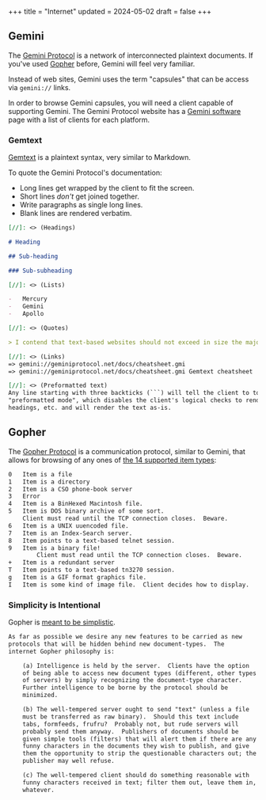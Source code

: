 +++
title = "Internet"
updated = 2024-05-02
draft = false
+++

## Gemini

The [Gemini Protocol](https://geminiprotocol.net/) is a network of
interconnected plaintext documents. If you've used
[Gopher](https://en.wikipedia.org/wiki/Gopher_(protocol)) before, Gemini will
feel very familiar.

Instead of web sites, Gemini uses the term "capsules" that can be access via
`gemini://` links.

In order to browse Gemini capsules, you will need a client capable of supporting
Gemini. The Gemini Protocol website has a [Gemini
software](https://geminiprotocol.net/software/) page with a list of clients for
each platform.


### Gemtext

[Gemtext](https://geminiprotocol.net/docs/cheatsheet.gmi) is a plaintext syntax,
very similar to Markdown.

To quote the Gemini Protocol's documentation:

-   Long lines get wrapped by the client to fit the screen.
-   Short lines _don't_ get joined together.
-   Write paragraphs as single long lines.
-   Blank lines are rendered verbatim.

```md
[//]: <> (Headings)

# Heading

## Sub-heading

### Sub-subheading

[//]: <> (Lists)

-   Mercury
-   Gemini
-   Apollo

[//]: <> (Quotes)

> I contend that text-based websites should not exceed in size the major works of Russian literature.

[//]: <> (Links)
=> gemini://geminiprotocol.net/docs/cheatsheet.gmi
=> gemini://geminiprotocol.net/docs/cheatsheet.gmi Gemtext cheatsheet

[//]: <> (Preformatted text)
Any line starting with three backticks (```) will tell the client to toggle to
"preformatted mode", which disables the client's logical checks to render links,
headings, etc. and will render the text as-is.
```

## Gopher

The [Gopher Protocol](https://en.wikipedia.org/wiki/Gopher_(protocol)) is a
communication protocol, similar to Gemini, that allows for browsing of any ones
of [the 14 supported item
types](https://datatracker.ietf.org/doc/html/rfc1436#section-3.8):

```txt
0   Item is a file
1   Item is a directory
2   Item is a CSO phone-book server
3   Error
4   Item is a BinHexed Macintosh file.
5   Item is DOS binary archive of some sort.
    Client must read until the TCP connection closes.  Beware.
6   Item is a UNIX uuencoded file.
7   Item is an Index-Search server.
8   Item points to a text-based telnet session.
9   Item is a binary file!
        Client must read until the TCP connection closes.  Beware.
+   Item is a redundant server
T   Item points to a text-based tn3270 session.
g   Item is a GIF format graphics file.
I   Item is some kind of image file.  Client decides how to display.
```

### Simplicity is Intentional

Gopher is [meant to be
simplistic](https://datatracker.ietf.org/doc/html/rfc1436#section-4).

```txt
As far as possible we desire any new features to be carried as new
protocols that will be hidden behind new document-types.  The
internet Gopher philosophy is:

    (a) Intelligence is held by the server.  Clients have the option
    of being able to access new document types (different, other types
    of servers) by simply recognizing the document-type character.
    Further intelligence to be borne by the protocol should be
    minimized.

    (b) The well-tempered server ought to send "text" (unless a file
    must be transferred as raw binary).  Should this text include
    tabs, formfeeds, frufru?  Probably not, but rude servers will
    probably send them anyway.  Publishers of documents should be
    given simple tools (filters) that will alert them if there are any
    funny characters in the documents they wish to publish, and give
    them the opportunity to strip the questionable characters out; the
    publisher may well refuse.

    (c) The well-tempered client should do something reasonable with
    funny characters received in text; filter them out, leave them in,
    whatever.
```